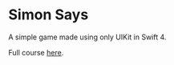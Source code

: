 # Simon Says
A simple game made using only UIKit in Swift 4.

Full course [here](https://www.udemy.com/angry-birds-crossy-road-game-development-swift-4-spritekit-scenekit).